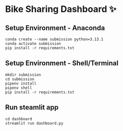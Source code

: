# Bike Sharing Dashboard ✨

## Setup Environment - Anaconda
```
conda create --name submission python=3.13.1
conda activate submission
pip install -r requirements.txt
```

## Setup Environment - Shell/Terminal
```
mkdir submission
cd submission
pipenv install
pipenv shell
pip install -r requirements.txt
```

## Run steamlit app
```
cd dashboard
streamlit run dashboard.py
```
